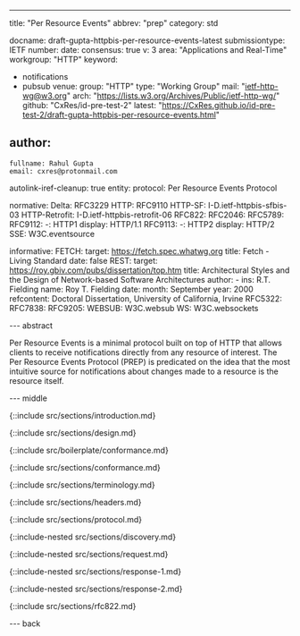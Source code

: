 ---
title: "Per Resource Events"
abbrev: "prep"
category: std

docname: draft-gupta-httpbis-per-resource-events-latest
submissiontype: IETF
number:
date:
consensus: true
v: 3
area: "Applications and Real-Time"
workgroup: "HTTP"
keyword:
  - notifications
  - pubsub
venue:
  group: "HTTP"
  type: "Working Group"
  mail: "ietf-http-wg@w3.org"
  arch: "https://lists.w3.org/Archives/Public/ietf-http-wg/"
  github: "CxRes/id-pre-test-2"
  latest: "https://CxRes.github.io/id-pre-test-2/draft-gupta-httpbis-per-resource-events.html"

author:
 -
    fullname: Rahul Gupta
    email: cxres@protonmail.com

autolink-iref-cleanup: true
entity:
  protocol: Per Resource Events Protocol

normative:
  Delta: RFC3229
  HTTP: RFC9110
  HTTP-SF: I-D.ietf-httpbis-sfbis-03
  HTTP-Retrofit: I-D.ietf-httpbis-retrofit-06
  RFC822:
  RFC2046:
  RFC5789:
  RFC9112:
    -: HTTP1
    display: HTTP/1.1
  RFC9113:
    -: HTTP2
    display: HTTP/2
  SSE: W3C.eventsource

informative:
  FETCH:
    target: https://fetch.spec.whatwg.org
    title: Fetch - Living Standard
    date: false
  REST:
    target: https://roy.gbiv.com/pubs/dissertation/top.htm
    title: Architectural Styles and the Design of Network-based Software Architectures
    author:
      -
        ins: R.T. Fielding
        name: Roy T. Fielding
    date:
      month: September
      year: 2000
    refcontent: Doctoral Dissertation, University of California, Irvine
  RFC5322:
  RFC7838:
  RFC9205:
  WEBSUB: W3C.websub
  WS: W3C.websockets

--- abstract

Per Resource Events is a minimal protocol built on top of HTTP that allows clients to receive notifications directly from any resource of interest. The Per Resource Events Protocol (PREP) is predicated on the idea that the most intuitive source for notifications about changes made to a resource is the resource itself.

--- middle

<!-- Informative Sections -->

{::include src/sections/introduction.md}

{::include src/sections/design.md}

<!-- Conformance Section -->

{::include src/boilerplate/conformance.md}

{::include src/sections/conformance.md}

{::include src/sections/terminology.md}

<!-- Normative Sections -->

{::include src/sections/headers.md}

{::include src/sections/protocol.md}

{::include-nested src/sections/discovery.md}

{::include-nested src/sections/request.md}

{::include-nested src/sections/response-1.md}

{::include-nested src/sections/response-2.md}

{::include src/sections/rfc822.md}

--- back
